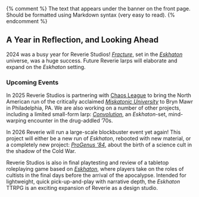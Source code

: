 {% comment %}
The text that appears under the banner on the front page.
Should be formatted using Markdown syntax (very easy to read).
{% endcomment %}

## A Year in Reflection, and Looking Ahead
2024 was a busy year for Reverie Studios! *[Fracture]*, set in the *[Eskhaton]* universe, was a huge success. Future Reverie larps will elaborate and expand on the *Eskhaton* setting. 

### Upcoming Events

In 2025 Reverie Studios is partnering with [Chaos League] to bring the North American run of the critically acclaimed *[Miskatonic University]* to Bryn Mawr in Philadelphia, PA. We are also working on a number of other projects, including a limited small-form larp: *[Convolution]*, an *Eskhaton*-set, mind-warping encounter in the drug-addled &rsquo;70s.

In 2026 Reverie will run a large-scale blockbuster event yet again! This project will either be a new run of *Eskhaton*, rebooted with new material, or a completely new project: [*ProGenus ‘84*][progenus], about the birth of a science cult in the shadow of the Cold War.

Reverie Studios is also in final playtesting and review of a tabletop roleplaying game based on *[Eskhaton]*, where players take on the roles of cultists in the final days before the arrival of the apocalypse. Intended for lightweight, quick pick-up-and-play with narrative depth, the *Eskhaton* TTRPG is an exciting expansion of Reverie as a design studio.


[Fracture]: /events/fracture	
[Eskhaton]: /events/eskhaton
[Chaos League]: https://chaosleague.org/
[Miskatonic University]: https://chaosleague.org/miskatonic-university-larp-us
[Saturnalia]: /events/saturnalia
[Convolution]: /events/convolution/
[progenus]: /events/prog84
[contact]: /contact